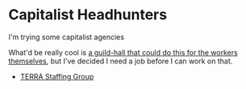 # Capitalist Headhunters

I'm trying some capitalist agencies

What'd be really cool is [a guild-hall that could do this for the workers themselves](11ad1cbd-34ea-4ca9-821b-6523c3fd86ac.md), but I've decided I need a job before I can work on that.

- [TERRA Staffing Group](https://www.terrastaffinggroup.com/)
